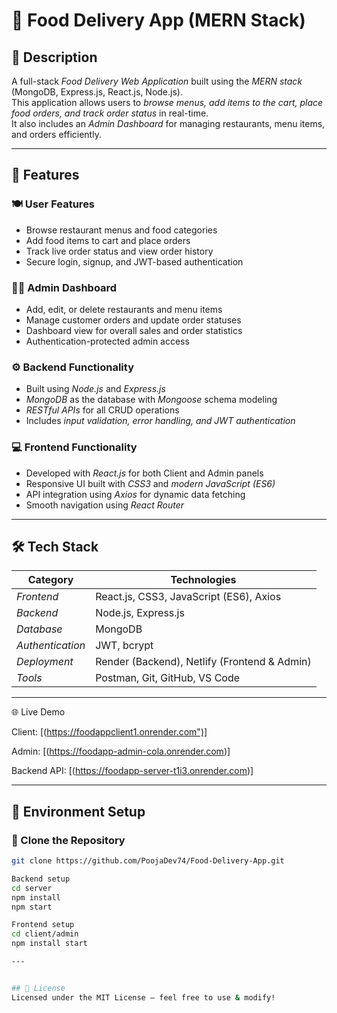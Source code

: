 # 🍔 Food Delivery App (MERN Stack)

## 📌 Description
A full-stack *Food Delivery Web Application* built using the *MERN stack* (MongoDB, Express.js, React.js, Node.js).  
This application allows users to *browse menus, add items to the cart, place food orders, and track order status* in real-time.  
It also includes an *Admin Dashboard* for managing restaurants, menu items, and orders efficiently.

---

## 🚀 Features

### 🍽 User Features
- Browse restaurant menus and food categories  
- Add food items to cart and place orders  
- Track live order status and view order history  
- Secure login, signup, and JWT-based authentication  

### 🧑‍💼 Admin Dashboard
- Add, edit, or delete restaurants and menu items  
- Manage customer orders and update order statuses  
- Dashboard view for overall sales and order statistics  
- Authentication-protected admin access  

### ⚙ Backend Functionality
- Built using *Node.js* and *Express.js*  
- *MongoDB* as the database with *Mongoose* schema modeling  
- *RESTful APIs* for all CRUD operations  
- Includes *input validation, error handling, and JWT authentication*

### 💻 Frontend Functionality
- Developed with *React.js* for both Client and Admin panels  
- Responsive UI built with *CSS3* and *modern JavaScript (ES6)*  
- API integration using *Axios* for dynamic data fetching  
- Smooth navigation using *React Router*

---

## 🛠 Tech Stack

| Category | Technologies |
|-----------|---------------|
| *Frontend* | React.js, CSS3, JavaScript (ES6), Axios |
| *Backend* | Node.js, Express.js |
| *Database* | MongoDB |
| *Authentication* | JWT, bcrypt |
| *Deployment* | Render (Backend), Netlify (Frontend & Admin) |
| *Tools* | Postman, Git, GitHub, VS Code |

---

🌐 Live Demo

Client: [(https://foodappclient1.onrender.com")]

Admin: [(https://foodapp-admin-cola.onrender.com)]

Backend API: [(https://foodapp-server-t1i3.onrender.com)]

---

## 🧩 Environment Setup

### 🔹 Clone the Repository
```bash
git clone https://github.com/PoojaDev74/Food-Delivery-App.git

Backend setup
cd server
npm install
npm start

Frontend setup
cd client/admin
npm install start 

---


## 📜 License
Licensed under the MIT License – feel free to use & modify!


